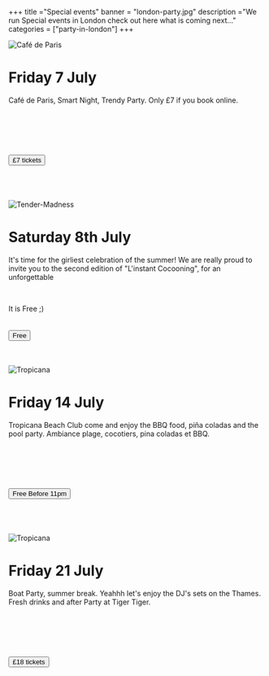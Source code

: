 +++
title ="Special events"
banner = "london-party.jpg"
description ="We run Special events in London check out here what is coming next..."
categories = ["party-in-london"]
+++

<div class="row">
  <div class="col-md-6">
  <img src="/images/07-cafe-online.jpg" class="img-responsive" alt="Café de Paris" style="max-width:100%;height:auto;>

  <img src="">
  </div>
  <div class="col-md-6">

 <h1>Friday 7 July</h1>

Café de Paris, Smart Night, Trendy Party. Only £7 if you book online.<br>


<br>
<br>

<br>
<br>
<br>
  <a href="https://crm.lostinlondon.com/orderitems/new?event_id=1089"> <button type="button" class="btn btn-primary btn-lg"> £7 tickets </button></a>
  <br>
  <br>
  <br>

</div>
</div>
<br>
<br>


<div class="row">
  <div class="col-md-6">
  <img src="/images/Tender-Madness.jpg" class="img-responsive" alt="Tender-Madness" style="max-width:100%;height:auto;>

  <img src="">
  </div>
  <div class="col-md-6">

 <h1>Saturday 8th July</h1>

 It's time for the girliest celebration of the summer!
 We are really proud to invite you to the second edition of "L'instant Cocooning", for an unforgettable

<br>

It is Free ;)
<br>
<br>
<br>
  <a href="https://www.facebook.com/events/823673924456220/"> <button type="button" class="btn btn-primary btn-lg"> Free </button></a>
  <br>
  <br>
  <br>
</div>
</div>

<div class="row">
  <div class="col-md-6">
  <img src="/images/14-tropicana.jpg" class="img-responsive" alt="Tropicana " style="max-width:100%;height:auto;>

  <img src="">
  </div>
  <div class="col-md-6">

 <h1>Friday 14 July</h1>

Tropicana Beach Club come and enjoy the BBQ food, piña coladas and the pool party. Ambiance plage, cocotiers, pina coladas et BBQ.

<br>
<br>

<br>
<br>
<br>
  <a href="http://lostinlondon.com/content/tropicana-beach-club"> <button type="button" class="btn btn-primary btn-lg"> Free Before 11pm </button></a>
  <br>
  <br>
  <br>

</div>
</div>
<br>
<br>

<div class="row">
  <div class="col-md-6">
  <img src="/images/Boat-Party.jpg" class="img-responsive" alt="Tropicana" style="max-width:100%;height:auto;>

  <img src="">
  </div>
  <div class="col-md-6">

 <h1>Friday 21 July</h1>

Boat Party, summer break. Yeahhh let's enjoy the DJ's sets on the Thames. Fresh drinks and after Party at Tiger Tiger.<br>

<br>
<br>

<br>
<br>
<br>
  <a href="https://crm.lostinlondon.com/orderitems/new?event_id=1091"> <button type="button" class="btn btn-primary btn-lg"> £18 tickets </button></a>
  <br>
  <br>
  <br>

</div>
</div>
